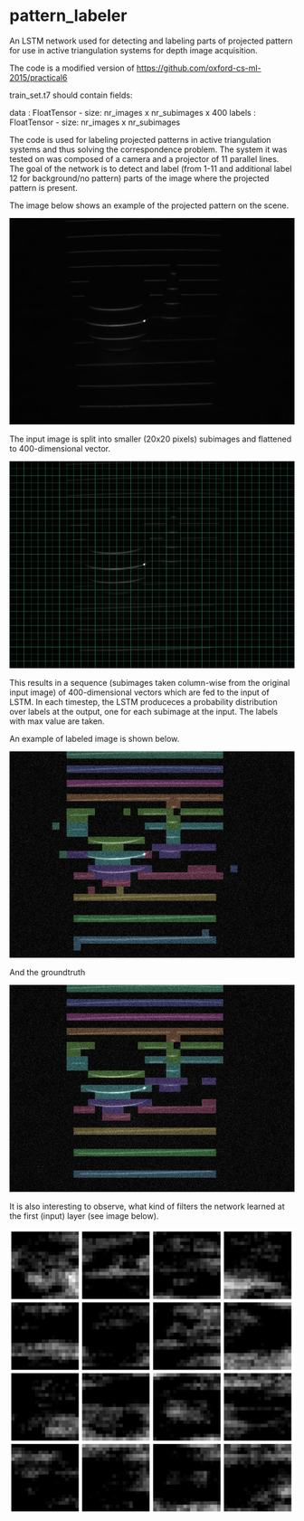 # pattern_labeler
An LSTM network used for detecting and labeling parts of projected pattern for use in active triangulation systems for depth image acquisition.

The code is a modified version of https://github.com/oxford-cs-ml-2015/practical6

train_set.t7 should contain fields:

data : FloatTensor - size: nr_images x nr_subimages x 400
labels : FloatTensor - size: nr_images x nr_subimages

The code is used for labeling projected patterns in active triangulation systems and thus solving the correspondence problem. The system it was tested on was composed of a camera and a projector of 11 parallel lines. The goal of the network is to detect and label (from 1-11 and additional label 12 for background/no pattern) parts of the image where the projected pattern is present.

The image below shows an example of the projected pattern on the scene.

![Projected pattern on the scene](https://github.com/jkravanja/pattern_labeler/blob/master/img/00000.png)

The input image is split into smaller (20x20 pixels) subimages and flattened to 400-dimensional vector.

![Subimages](https://github.com/jkravanja/pattern_labeler/blob/master/img/a.png)

This results in a sequence (subimages taken column-wise from the original input image) of 400-dimensional vectors which are fed to the input of LSTM. In each timestep, the LSTM produceces a probability distribution over labels at the output, one for each subimage at the input. The labels with max value are taken.

An example of labeled image is shown below.

![Labeled image](https://github.com/jkravanja/pattern_labeler/blob/master/img/1.jpg)

And the groundtruth

![Ground truth](https://github.com/jkravanja/pattern_labeler/blob/master/img/l_00001.jpg)

It is also interesting to observe, what kind of filters the network learned at the first (input) layer (see image below).

![filters](https://github.com/jkravanja/pattern_labeler/blob/master/img/filters_noise_0.png)
